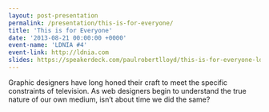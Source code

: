 ```yaml
---
layout: post-presentation
permalink: /presentation/this-is-for-everyone/
title: 'This is for Everyone'
date: '2013-08-21 00:00:00 +0000'
event-name: 'LDNIA #4'
event-link: http://ldnia.com
slides: https://speakerdeck.com/paulrobertlloyd/this-is-for-everyone-ldnia-number-4
---
```

Graphic designers have long honed their craft to meet the specific constraints of television. As web designers begin to understand the true nature of our own medium, isn’t about time we did the same?